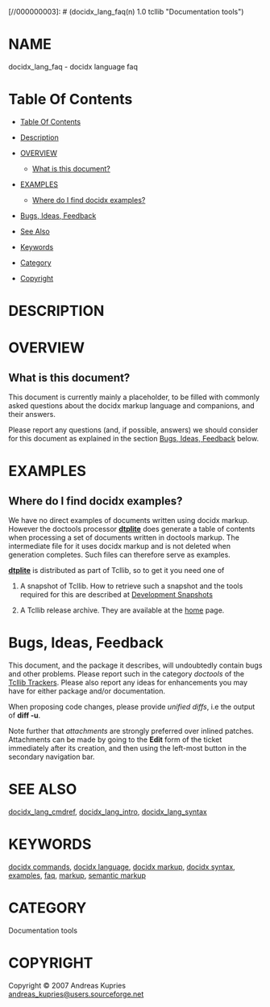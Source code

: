 
[//000000001]: # (docidx_lang_faq - Documentation tools)
[//000000002]: # (Generated from file 'docidx_lang_faq.man' by tcllib/doctools with format 'markdown')
[//000000003]: # (docidx_lang_faq(n) 1.0 tcllib "Documentation tools")

# NAME

docidx_lang_faq - docidx language faq

# <a name='toc'></a>Table Of Contents

  -  [Table Of Contents](#toc)

  -  [Description](#section1)

  -  [OVERVIEW](#section2)

      -  [What is this document?](#subsection1)

  -  [EXAMPLES](#section3)

      -  [Where do I find docidx examples?](#subsection2)

  -  [Bugs, Ideas, Feedback](#section4)

  -  [See Also](#see-also)

  -  [Keywords](#keywords)

  -  [Category](#category)

  -  [Copyright](#copyright)

# <a name='description'></a>DESCRIPTION

# <a name='section2'></a>OVERVIEW

## <a name='subsection1'></a>What is this document?

This document is currently mainly a placeholder, to be filled with commonly
asked questions about the docidx markup language and companions, and their
answers.

Please report any questions (and, if possible, answers) we should consider for
this document as explained in the section [Bugs, Ideas, Feedback](#section4)
below.

# <a name='section3'></a>EXAMPLES

## <a name='subsection2'></a>Where do I find docidx examples?

We have no direct examples of documents written using docidx markup. However the
doctools processor __[dtplite](../../apps/dtplite.md)__ does generate a table of
contents when processing a set of documents written in doctools markup. The
intermediate file for it uses docidx markup and is not deleted when generation
completes. Such files can therefore serve as examples.

__[dtplite](../../apps/dtplite.md)__ is distributed as part of Tcllib, so to get
it you need one of

  1. A snapshot of Tcllib. How to retrieve such a snapshot and the tools
     required for this are described at [Development
     Snapshots](/wiki?name=Development+Snapshots)

  1. A Tcllib release archive. They are available at the [home](/home) page.

# <a name='section4'></a>Bugs, Ideas, Feedback

This document, and the package it describes, will undoubtedly contain bugs and
other problems. Please report such in the category *doctools* of the [Tcllib
Trackers](http://core.tcl.tk/tcllib/reportlist). Please also report any ideas
for enhancements you may have for either package and/or documentation.

When proposing code changes, please provide *unified diffs*, i.e the output of
__diff -u__.

Note further that *attachments* are strongly preferred over inlined patches.
Attachments can be made by going to the __Edit__ form of the ticket immediately
after its creation, and then using the left-most button in the secondary
navigation bar.

# <a name='see-also'></a>SEE ALSO

[docidx_lang_cmdref](docidx_lang_cmdref.md),
[docidx_lang_intro](docidx_lang_intro.md),
[docidx_lang_syntax](docidx_lang_syntax.md)

# <a name='keywords'></a>KEYWORDS

[docidx commands](../../../../index.md#docidx_commands), [docidx
language](../../../../index.md#docidx_language), [docidx
markup](../../../../index.md#docidx_markup), [docidx
syntax](../../../../index.md#docidx_syntax),
[examples](../../../../index.md#examples), [faq](../../../../index.md#faq),
[markup](../../../../index.md#markup), [semantic
markup](../../../../index.md#semantic_markup)

# <a name='category'></a>CATEGORY

Documentation tools

# <a name='copyright'></a>COPYRIGHT

Copyright &copy; 2007 Andreas Kupries <andreas_kupries@users.sourceforge.net>
